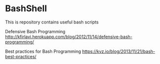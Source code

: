 # BashShell
This is repository contains useful bash scripts

Defensive Bash Programming
http://kfirlavi.herokuapp.com/blog/2012/11/14/defensive-bash-programming/

Best practices for Bash Programming
https://kvz.io/blog/2013/11/21/bash-best-practices/
